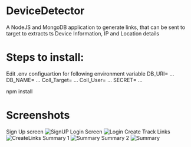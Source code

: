# DeviceDetector
A NodeJS and MongoDB application to generate links, that can be sent to target to extracts ts Device Information, IP and Location details

# Steps to install:
  Edit .env configuartion for following environment variable
   DB_URI= ...
   DB_NAME= ...
   Coll_Target= ...
   Coll_User= ...
   SECRET= ...

  npm install

# Screenshots
Sign Up screen
![SignUP](https://github.com/akzc0d3/DeviceDetector/blob/main/Screenshots/signup.png)
Login Screen
![Login](https://github.com/akzc0d3/DeviceDetector/blob/main/Screenshots/login.png)
Create Track Links
![CreateLinks](https://github.com/akzc0d3/DeviceDetector/blob/main/Screenshots/create.png)
Summary 1
![Summary](https://github.com/akzc0d3/DeviceDetector/blob/main/Screenshots/summary.png)
Summary 2
![Summary](https://github.com/akzc0d3/DeviceDetector/blob/main/Screenshots/summary2.png)
  
